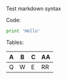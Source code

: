 Test markdown syntax

Code:

```python
print 'Hello'
```

Tables:

|A|B|C|AA|
| --- | --- | --- | --- |
|Q|W   |    E | RR     |
